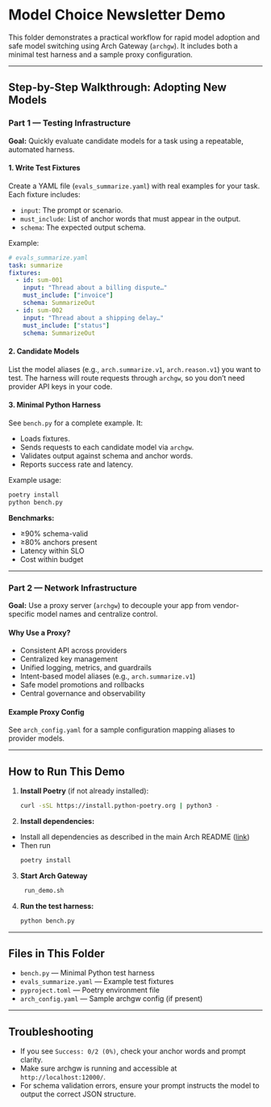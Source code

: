 # Model Choice Newsletter Demo

This folder demonstrates a practical workflow for rapid model adoption and safe model switching using Arch Gateway (`archgw`). It includes both a minimal test harness and a sample proxy configuration.

---

## Step-by-Step Walkthrough: Adopting New Models

### Part 1 — Testing Infrastructure

**Goal:** Quickly evaluate candidate models for a task using a repeatable, automated harness.

#### 1. Write Test Fixtures

Create a YAML file (`evals_summarize.yaml`) with real examples for your task. Each fixture includes:
- `input`: The prompt or scenario.
- `must_include`: List of anchor words that must appear in the output.
- `schema`: The expected output schema.

Example:
```yaml
# evals_summarize.yaml
task: summarize
fixtures:
  - id: sum-001
    input: "Thread about a billing dispute…"
    must_include: ["invoice"]
    schema: SummarizeOut
  - id: sum-002
    input: "Thread about a shipping delay…"
    must_include: ["status"]
    schema: SummarizeOut
```

#### 2. Candidate Models

List the model aliases (e.g., `arch.summarize.v1`, `arch.reason.v1`) you want to test. The harness will route requests through `archgw`, so you don’t need provider API keys in your code.

#### 3. Minimal Python Harness

See `bench.py` for a complete example. It:
- Loads fixtures.
- Sends requests to each candidate model via `archgw`.
- Validates output against schema and anchor words.
- Reports success rate and latency.

Example usage:
```sh
poetry install
python bench.py
```

**Benchmarks:**
- ≥90% schema-valid
- ≥80% anchors present
- Latency within SLO
- Cost within budget

---

### Part 2 — Network Infrastructure

**Goal:** Use a proxy server (`archgw`) to decouple your app from vendor-specific model names and centralize control.

#### Why Use a Proxy?

- Consistent API across providers
- Centralized key management
- Unified logging, metrics, and guardrails
- Intent-based model aliases (e.g., `arch.summarize.v1`)
- Safe model promotions and rollbacks
- Central governance and observability

#### Example Proxy Config

See `arch_config.yaml` for a sample configuration mapping aliases to provider models.

---

## How to Run This Demo

1. **Install Poetry** (if not already installed):
   ```sh
   curl -sSL https://install.python-poetry.org | python3 -
   ```

2. **Install dependencies:**
  - Install all dependencies as described in the main Arch README ([link](https://github.com/katanemo/arch/?tab=readme-ov-file#prerequisites))
  - Then run
    ```sh
    poetry install
    ```

3. **Start Arch Gateway**
   ```sh
    run_demo.sh
   ```

4. **Run the test harness:**
   ```sh
   python bench.py
   ```

---

## Files in This Folder

- `bench.py` — Minimal Python test harness
- `evals_summarize.yaml` — Example test fixtures
- `pyproject.toml` — Poetry environment file
- `arch_config.yaml` — Sample archgw config (if present)

---

## Troubleshooting

- If you see `Success: 0/2 (0%)`, check your anchor words and prompt clarity.
- Make sure archgw is running and accessible at `http://localhost:12000/`.
- For schema validation errors, ensure your prompt instructs the model to output the correct JSON structure.
